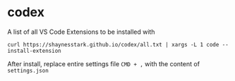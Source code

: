 # codex

A list of all VS Code Extensions to be installed with

`curl https://shaynesstark.github.io/codex/all.txt | xargs -L 1 code --install-extension`

After install, replace entire settings file `CMD + ,` with the content of `settings.json`
